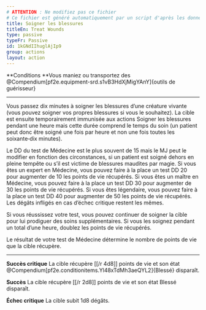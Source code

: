 ```yaml
---
# ATTENTION : Ne modifiez pas ce fichier
# Ce fichier est généré automatiquement par un script d'après les données du module Foundry VTT officiel et de sa traduction
title: Soigner les blessures
titleEn: Treat Wounds
type: passive
typeFr: Passive
id: 1kGNdIIhuglAjIp9
group: actions
layout: action
---
```

**Conditions **Vous maniez ou transportez des @Compendium[pf2e.equipment-srd.s1vB3HdXjMigYAnY]{outils de guérisseur}

----

Vous passez dix minutes à soigner les blessures d’une créature vivante (vous pouvez soigner vos propres blessures si vous le souhaitez). La cible est ensuite temporairement immunisée aux actions Soigner les blessures pendant une heure mais cette durée comprend le temps du soin (un patient peut donc être soigné une fois par heure et non une fois toutes les soixante‑dix minutes).

Le DD du test de Médecine est le plus souvent de 15 mais le MJ peut le modifier en fonction des circonstances, si un patient est soigné dehors en pleine tempête ou s’il est victime de blessures maudites par magie. Si vous êtes un expert en Médecine, vous pouvez faire à la place un test DD 20 pour augmenter de 10 les points de vie récupérés. Si vous êtes un maître en Médecine, vous pouvez faire à la place un test DD 30 pour augmenter de 30 les points de vie récupérés. Si vous êtes légendaire, vous pouvez faire à la place un test DD 40 pour augmenter de 50 les points de vie récupérés. Les dégâts infligés en cas d’échec critique restent les mêmes.

Si vous réussissez votre test, vous pouvez continuer de soigner la cible pour lui prodiguer des soins supplémentaires. Si vous les soignez pendant un total d’une heure, doublez les points de vie récupérés.

Le résultat de votre test de Médecine détermine le nombre de points de vie que la cible récupère.

----

**Succès critique** La cible récupère [[/r 4d8]] points de vie et son état  @Compendium[pf2e.conditionitems.Yl48xTdMh3aeQYL2]{Blessé} disparaît.

**Succès** La cible récupère [[/r 2d8]] points de vie et son état Blessé disparaît.

**Échec critique** La cible subit 1d8 dégâts.


